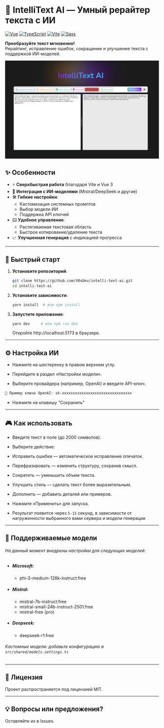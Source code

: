 # 🚀 IntelliText AI — Умный рерайтер текста с ИИ

[![Vue](https://img.shields.io/badge/Vue-3.5+-%2342b883?logo=vuedotjs)](https://vuejs.org/) [![TypeScript](https://img.shields.io/badge/TypeScript-5%2B-%233178c6?logo=typescript)](https://www.typescriptlang.org/) [![Vite](https://img.shields.io/badge/Vite-6%2B-%23646cff?logo=vite)](https://vitejs.dev/) [![Sass](https://img.shields.io/badge/Sass-1.8%2B-%23646cff?logo=sass)](https://sass-scss.ru/documentation/)

**Преобразуйте текст мгновенно!**  
Рерайтинг, исправление ошибок, сокращение и улучшение текста с поддержкой ИИ-моделей.

![Демо](public/demo.png)

## ✨ Особенности

- ⚡ **Сверхбыстрая работа** благодаря Vite и Vue 3
- 🧠 **Интеграция с ИИ-моделями** (Mistral/DeepSeek и другие)
- 🛠️ **Гибкие настройки**:
  - Кастомизация системных промптов
  - Выбор модели ИИ
  - Поддержка API ключей
- ⌨️ **Удобное управление**:
  - Растягиваемая текстовая область
  - Быстрое копирование/удаление текста
- 📈 **Улучшенная генерация** с индикацией прогресса

---

## 🚀 Быстрый старт

1. **Установите репозиторий**:
   ```bash
   git clone https://github.com/V0xDev/intelli-text-ai.git
   cd intelli-text-ai
   ```
2. **Установите зависимости**:
   ```bash
   yarn install  # или npm install
   ```
3. **Запустите приложение**:
   ```bash
   yarn dev     # или npm run dev
   ```
   Откройте http://localhost:5173 в браузере.

---

## ⚙️ Настройка ИИ

- Нажмите на шестеренку в правом верхнем углу.

- Перейдите в раздел «Настройки модели».

- Выберите провайдера (например, OpenAI) и введите API-ключ.

```bash
🔑 Пример ключа OpenAI: sk-xxxxxxxxxxxxxxxxxxxxxxxxxxxxxxxx
```

- Нажмите на клавишу "Сохранить"

---

## 🎮 Как использовать

- Введите текст в поле (до 2000 символов).

- Выберите действие:

- Исправить ошибки — автоматическое исправление опечаток.

- Перефразировать — изменить структуру, сохранив смысл.

- Сократить — уменьшить объем текста.

- Улучшить стиль — сделать текст более выразительным.

- Дополнить — добавить деталей или примеров.

- Нажмите «Применить» для запуска.

- Результат появится через `5-15` секунд, в зависимости от нагруженности выбранного вами сервера и модели генерации

---

## 🤝 Поддерживаемые модели

###### На данный момент внедрены настройки для следующих моделей:

- ##### Microsoft:

  - phi-3-medium-128k-instruct:free

- ##### Mistral:

  - mistral-7b-instruct:free
  - mistral-small-24b-instruct-2501:free
  - mistral-free (pro)

- ##### Deepseek:
  - deepseek-r1:free

###### Кастомные модели: добавьте конфигурацию в `src/shared/models.settings.ts`

---

## 📜 Лицензия

Проект распространяется под лицензией MIT.

---

## 💡 Вопросы или предложения?

Оставляйте их в Issues.
